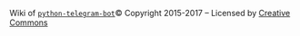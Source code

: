 Wiki of [`python-telegram-bot`](https://python-telegram-bot.org/)© Copyright 2015-2017 – Licensed by [Creative Commons](https://creativecommons.org/licenses/by/3.0/)